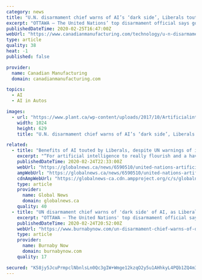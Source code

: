 ```yaml
---
category: news
title: "U.N. disarmament chief warns of AI’s ‘dark side’, Liberals tout benefits"
excerpt: "OTTAWA — The United Nations’ top disarmament official says governments need to pay more attention to the “dark side” of artificial intelligence, including the implications of ... with Britain to develop AI projects that could lead to breakthroughs in driverless vehicles and health care for seniors. The government has made AI a pillar ..."
publishedDateTime: 2020-02-25T16:47:00Z
webUrl: "https://www.canadianmanufacturing.com/technology/u-n-disarmament-chief-warns-of-ais-dark-side-liberals-tout-benefits-247578/"
type: article
quality: 38
heat: -1
published: false

provider:
  name: Canadian Manufacturing
  domain: canadianmanufacturing.com

topics:
  - AI
  - AI in Autos

images:
  - url: "https://www.plant.ca/wp-content/uploads/2017/10/ArtificialintelligenceAIFotolia162553029-1024x629.jpg"
    width: 1024
    height: 629
    title: "U.N. disarmament chief warns of AI’s ‘dark side’, Liberals tout benefits"

related:
  - title: "Benefits of AI touted by Liberals, despite UN warnings of its ‘dark side’"
    excerpt: "“For artificial intelligence to really flourish and a have a positive impact on society, you need vast amounts of data as well,” said Bains. “As we move forward with that, hopefully we’ll ..."
    publishedDateTime: 2020-02-24T22:33:00Z
    webUrl: "https://globalnews.ca/news/6590510/united-nations-artificial-intelligence/"
    ampWebUrl: "https://globalnews.ca/news/6590510/united-nations-artificial-intelligence/amp/"
    cdnAmpWebUrl: "https://globalnews-ca.cdn.ampproject.org/c/s/globalnews.ca/news/6590510/united-nations-artificial-intelligence/amp/"
    type: article
    provider:
      name: Global News
      domain: globalnews.ca
    quality: 40
  - title: "UN disarmament chief warns of 'dark side' of AI, as Liberals tout benefits"
    excerpt: "OTTAWA — The United Nations' top disarmament official says governments need to pay more attention to the \"dark side\" of artificial intelligence, including the implications of so ... Britain on Monday to develop AI projects that could lead to breakthroughs in driverless vehicles and health care for seniors. The government has made AI a pillar ..."
    publishedDateTime: 2020-02-24T20:52:00Z
    webUrl: "https://www.burnabynow.com/un-disarmament-chief-warns-of-dark-side-of-ai-as-liberals-tout-benefits-1.24082995"
    type: article
    provider:
      name: Burnaby Now
      domain: burnabynow.com
    quality: 17

secured: "K58jy5JcuPrmpclNbnlsLn0Qc3gIW+Wmge12kzqO2y5u1AHhkyL4PQb1ZQ4m3fphvmZupb8GZWwVbScIho8SQB79TNib4Ec4QR+rT/ElsDCzvhPs/kNVksllZpijl0ELYqMmNZmENL+GN+IeobvMTzXi6ki1/+9WUfbJOzQXyP5UyfOQ6JhAk7eMzg1wBs9WfK0uepvIpS2QfikUOA/OojiU/BOTIkj6IjBqfT6OfUVpEXVFdD5+6uWxNLdaq+m+YUyi756ARxLskf5f3ctRjN+nk/dpooKwjvcQorkoMyqfcYc7b2mAjmBOFBpNDzbf;oMijVy4iHUk3F2i5OlM+og=="
---
```


